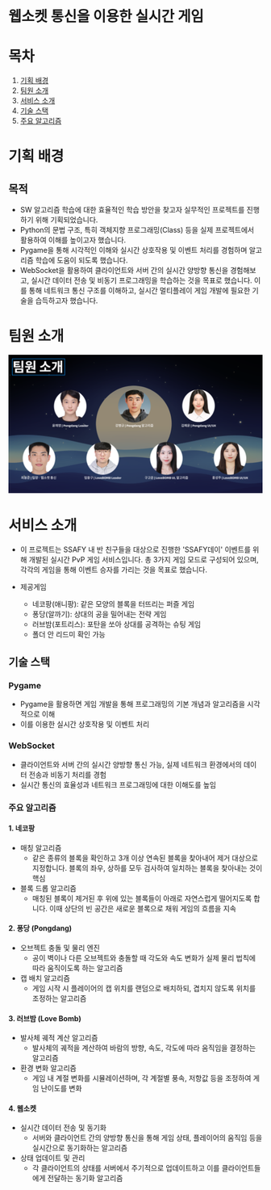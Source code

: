 # 웹소켓 통신을 이용한 실시간 게임

# 목차

1. [기획 배경](#기획-배경)
2. [팀원 소개](#팀원-소개)
3. [서비스 소개](#서비스-소개)
4. [기술 스택](#기술-스택)
5. [주요 알고리즘](#주요-알고리즘)

# 기획 배경

## 목적

- SW 알고리즘 학습에 대한 효율적인 학습 방안을 찾고자 실무적인 프로젝트를 진행하기 위해 기획되었습니다.
- Python의 문법 구조, 특히 객체지향 프로그래밍(Class) 등을 실제 프로젝트에서 활용하여 이해를 높이고자 했습니다.
- Pygame을 통해 시각적인 이해와 실시간 상호작용 및 이벤트 처리를 경험하며 알고리즘 학습에 도움이 되도록 했습니다.
- WebSocket을 활용하여 클라이언트와 서버 간의 실시간 양방향 통신을 경험해보고, 실시간 데이터 전송 및 비동기 프로그래밍을 학습하는 것을 목표로 했습니다. 이를 통해 네트워크 통신 구조를 이해하고, 실시간 멀티플레이 게임 개발에 필요한 기술을 습득하고자 했습니다.


# 팀원 소개
![](image/게임팀원.png)

# 서비스 소개

- 이 프로젝트는 SSAFY 내 반 친구들을 대상으로 진행한 'SSAFY데이' 이벤트를 위해 개발된 실시간 PvP 게임 서비스입니다. 총 3가지 게임 모드로 구성되어 있으며, 각각의 게임을 통해 이벤트 승자를 가리는 것을 목표로 했습니다.

- 제공게임
  - 네코팡(애니팡): 같은 모양의 블록을 터뜨리는 퍼즐 게임
  - 퐁당(알까기): 상대의 공을 밀어내는 전략 게임
  - 러브밤(포트리스): 포탄을 쏘아 상대를 공격하는 슈팅 게임
  - 폴더 안 리드미 확인 가능
    
## 기술 스택

### Pygame

- Pygame을 활용하면 게임 개발을 통해 프로그래밍의 기본 개념과 알고리즘을 시각적으로 이해
- 이를 이용한 실시간 상호작용 및 이벤트 처리

### WebSocket

- 클라이언트와 서버 간의 실시간 양방향 통신 가능, 실제 네트워크 환경에서의 데이터 전송과 비동기 처리를 경험
- 실시간 통신의 효율성과 네트워크 프로그래밍에 대한 이해도를 높임

### 주요 알고리즘

#### 1. 네코팡
- 매칭 알고리즘
  - 같은 종류의 블록을 확인하고 3개 이상 연속된 블록을 찾아내어 제거 대상으로 지정합니다. 블록의 좌우, 상하를 모두 검사하여 일치하는 블록을 찾아내는 것이 핵심
- 블록 드롭 알고리즘
  - 매칭된 블록이 제거된 후 위에 있는 블록들이 아래로 자연스럽게 떨어지도록 합니다. 이때 상단의 빈 공간은 새로운 블록으로 채워 게임의 흐름을 지속
   
#### 2. 퐁당 (Pongdang)
- 오브젝트 충돌 및 물리 엔진
  - 공이 벽이나 다른 오브젝트와 충돌할 때 각도와 속도 변화가 실제 물리 법칙에 따라 움직이도록 하는 알고리즘
- 캡 배치 알고리즘
  - 게임 시작 시 플레이어의 캡 위치를 랜덤으로 배치하되, 겹치지 않도록 위치를 조정하는 알고리즘
 
#### 3. 러브밤 (Love Bomb)
- 발사체 궤적 계산 알고리즘
  - 발사체의 궤적을 계산하여 바람의 방향, 속도, 각도에 따라 움직임을 결정하는 알고리즘
- 환경 변화 알고리즘
  - 게임 내 계절 변화를 시뮬레이션하며, 각 계절별 풍속, 저항값 등을 조정하여 게임 난이도를 변화
 
#### 4. 웹소켓
- 실시간 데이터 전송 및 동기화
  - 서버와 클라이언트 간의 양방향 통신을 통해 게임 상태, 플레이어의 움직임 등을 실시간으로 동기화하는 알고리즘
- 상태 업데이트 및 관리
  - 각 클라이언트의 상태를 서버에서 주기적으로 업데이트하고 이를 클라이언트들에게 전달하는 동기화 알고리즘

